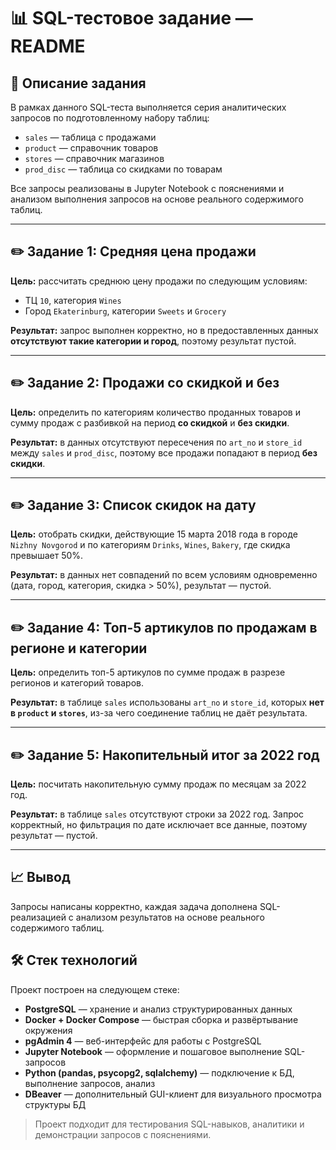 # 📊 SQL-тестовое задание — README

## 📄 Описание задания
В рамках данного SQL-теста выполняется серия аналитических запросов по подготовленному набору таблиц:
- `sales` — таблица с продажами
- `product` — справочник товаров
- `stores` — справочник магазинов
- `prod_disc` — таблица со скидками по товарам

Все запросы реализованы в Jupyter Notebook с пояснениями и анализом выполнения запросов на основе реального содержимого таблиц.

---

## ✏️ Задание 1: Средняя цена продажи
**Цель:** рассчитать среднюю цену продажи по следующим условиям:
- ТЦ `10`, категория `Wines`
- Город `Ekaterinburg`, категории `Sweets` и `Grocery`

**Результат:** запрос выполнен корректно, но в предоставленных данных **отсутствуют такие категории и город**, поэтому результат пустой.

---

## ✏️ Задание 2: Продажи со скидкой и без
**Цель:** определить по категориям количество проданных товаров и сумму продаж с разбивкой на период **со скидкой** и **без скидки**.

**Результат:** в данных отсутствуют пересечения по `art_no` и `store_id` между `sales` и `prod_disc`, поэтому все продажи попадают в период **без скидки**.

---

## ✏️ Задание 3: Список скидок на дату
**Цель:** отобрать скидки, действующие 15 марта 2018 года в городе `Nizhny Novgorod` и по категориям `Drinks`, `Wines`, `Bakery`, где скидка превышает 50%.

**Результат:** в данных нет совпадений по всем условиям одновременно (дата, город, категория, скидка > 50%), результат — пустой.

---

## ✏️ Задание 4: Топ-5 артикулов по продажам в регионе и категории
**Цель:** определить топ-5 артикулов по сумме продаж в разрезе регионов и категорий товаров.

**Результат:** в таблице `sales` использованы `art_no` и `store_id`, которых **нет в `product` и `stores`**, из-за чего соединение таблиц не даёт результата.

---

## ✏️ Задание 5: Накопительный итог за 2022 год
**Цель:** посчитать накопительную сумму продаж по месяцам за 2022 год.

**Результат:** в таблице `sales` отсутствуют строки за 2022 год. Запрос корректный, но фильтрация по дате исключает все данные, поэтому результат — пустой.

---

## 📈 Вывод
Запросы написаны корректно, каждая задача дополнена SQL-реализацией с анализом результатов на основе реального содержимого таблиц.


## 🛠 Стек технологий

Проект построен на следующем стеке:

- **PostgreSQL** — хранение и анализ структурированных данных
- **Docker + Docker Compose** — быстрая сборка и развёртывание окружения
- **pgAdmin 4** — веб-интерфейс для работы с PostgreSQL
- **Jupyter Notebook** — оформление и пошаговое выполнение SQL-запросов
- **Python (pandas, psycopg2, sqlalchemy)** — подключение к БД, выполнение запросов, анализ
- **DBeaver** — дополнительный GUI-клиент для визуального просмотра структуры БД

> Проект подходит для тестирования SQL-навыков, аналитики и демонстрации запросов с пояснениями.